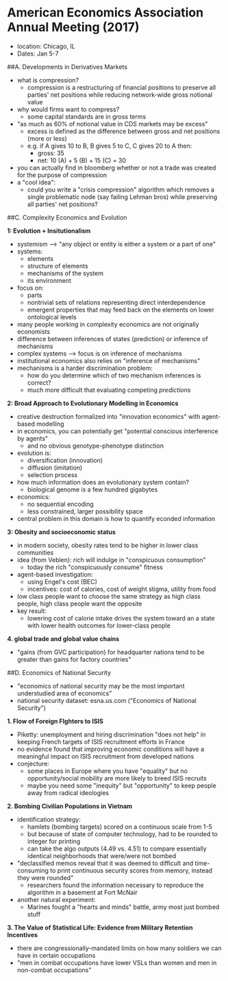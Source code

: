 # American Economics Association Annual Meeting (2017)

- location: Chicago, IL
- Dates: Jan 5-7

##A. Developments in Derivatives Markets

- what is compression?
	- compression is a restructuring of financial positions to preserve all parties' net positions while reducing network-wide gross notional value
- why would firms want to compress?
	- some capital standards are in gross terms
- "as much as 60% of notional value in CDS markets may be excess"
	- excess is defined as the difference between gross and net positions (more or less)
	-  e.g. if A gives 10 to B, B gives 5 to C, C gives 20 to A then:
		- gross: 35
		- net: 10 (A) + 5 (B) + 15 (C) = 30
- you can actually find in bloomberg whether or not a trade was created for the purpose of compression
- a "cool idea":
	- could you write a "crisis compression" algorithm which removes a single problematic node (say failing Lehman bros) while preserving all parties' net positions?

##C. Complexity Economics and Evolution

**1: Evolution + Insitutionalism**

- systemism --> "any object or entity is either a system or a part of one"
- systems:
	- elements
	- structure of elements
	- mechanisms of the system
	- its environment
- focus on:
	- parts
	- nontrivial sets of relations representing direct interdependence
	- emergent properties that may feed back on the elements on lower ontological levels
- many people working in complexity economics are not originally economists
- difference between inferences of states (prediction) or inference of mechanisms
- complex systems --> focus is on inference of mechanisms
- institutional economics also relies on "inference of mechanisms"
- mechanisms is a harder discrimination problem:
	- how do you determine which of two mechanism inferences is correct?
	- much more difficult that evaluating competing *predictions*

**2: Broad Approach to Evolutionary Modelling in Economics**

- creative destruction formalized into "innovation economics" with agent-based modelling
- in economics, you can potentially get "potential conscious interference by agents"
	- and no obvious genotype-phenotype distinction
- evolution is:
	- diversification (innovation)
	- diffusion (imitation)
	- selection process
- how much information does an evolutionary system contain?
	- biological genome is a few hundred gigabytes
- economics:
	- no sequential encoding
	- less constrained, larger possibility space
- central problem in this domain is how to quantify econded information

**3: Obesity and socioeconomic status**

- in modern society, obesity rates tend to be higher in lower class communities
- idea (from Veblen): rich will indulge in "conspicuous consumption"
	- today the rich "conspicuously consume" fitness
- agent-based investigation:
	- using Engel's cost (BEC)
	- incentives: cost of calories, cost of weight stigma, utility from food
- low class people want to choose the same strategy as high class people, high class people want the opposite
- key result:
	- lowering cost of calorie intake drives the system toward an a state with lower health outcomes for lower-class people

**4. global trade and global value chains**

- "gains (from GVC participation) for headquarter nations tend to be greater than gains for factory countries"

##D. Economics of National Security

- "economics of national security may be the most important understudied area of economics"
- national security dataset: esna.us.com ("Economics of National Security")

**1. Flow of Foreign FIghters to ISIS**

- Piketty: unemployment and hiring discrimination "does not help" in keeping French targets of ISIS recruitment efforts in France
- no evidence found that improving economic conditions will have a meaningful impact on ISIS recruitment from developed nations
- conjecture:
	- some places in Europe where you have "equality" but no opportunity/social mobility are more likely to breed ISIS recruits
	- maybe you need some "inequity" but "opportunity" to keep people away from radical ideologies

**2. Bombing Civilian Populations in Vietnam**

- identification strategy:
	- hamlets (bombing targets) scored on a continuous scale from 1-5
	- but because of state of computer technology, had to be rounded to integer for printing
	- can take the algo outputs (4.49 vs. 4.51) to compare essentially identical neighborhoods that were/were not bombed
- "declassified memos reveal that it was deemed to difficult and time-consuming to print continuous security scores from memory, instead they were rounded"
	- researchers found the information necessary to reproduce the algorithm in a basement at Fort McNair
- another natural experiment:
	- Marines fought a "hearts and minds" battle, army most just bombed stuff

**3. The Value of Statistical Life: Evidence from Military Retention Incentives**

- there are congressionally-mandated limits on how many soldiers we can have in certain occupations
- "men in combat occupations have lower VSLs than women and men in non-combat occupations"

